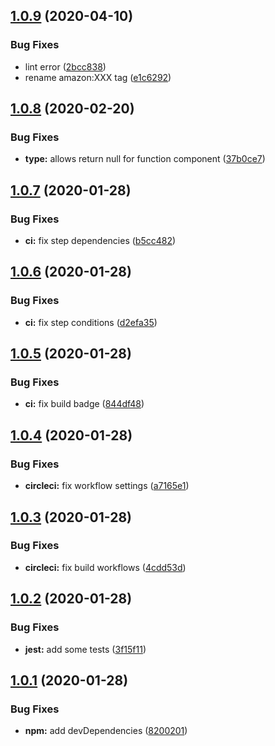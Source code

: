 ## [1.0.9](https://github.com/jubilee-works/ssml-tsx/compare/v1.0.8...v1.0.9) (2020-04-10)


### Bug Fixes

* lint error ([2bcc838](https://github.com/jubilee-works/ssml-tsx/commit/2bcc838d43637b6d19127b1d4054287c24f2e6c5))
* rename amazon:XXX tag ([e1c6292](https://github.com/jubilee-works/ssml-tsx/commit/e1c62922d1fec95dbd6f2d06bd7920f7ff8db7a6))

## [1.0.8](https://github.com/jubilee-works/ssml-tsx/compare/v1.0.7...v1.0.8) (2020-02-20)


### Bug Fixes

* **type:** allows return null for function component ([37b0ce7](https://github.com/jubilee-works/ssml-tsx/commit/37b0ce7827ff302d9d8f58563950253da0f804f6))

## [1.0.7](https://github.com/jubilee-works/ssml-tsx/compare/v1.0.6...v1.0.7) (2020-01-28)


### Bug Fixes

* **ci:** fix step dependencies ([b5cc482](https://github.com/jubilee-works/ssml-tsx/commit/b5cc482b4213844bf1dc2f7b8fad22fe49c124a0))

## [1.0.6](https://github.com/jubilee-works/ssml-tsx/compare/v1.0.5...v1.0.6) (2020-01-28)


### Bug Fixes

* **ci:** fix step conditions ([d2efa35](https://github.com/jubilee-works/ssml-tsx/commit/d2efa357967811bcb938ffc0ccf350042545494d))

## [1.0.5](https://github.com/jubilee-works/ssml-tsx/compare/v1.0.4...v1.0.5) (2020-01-28)


### Bug Fixes

* **ci:** fix build badge ([844df48](https://github.com/jubilee-works/ssml-tsx/commit/844df4863a08dfbda801f3bf7302344c108b40ed))

## [1.0.4](https://github.com/jubilee-works/ssml-tsx/compare/v1.0.3...v1.0.4) (2020-01-28)


### Bug Fixes

* **circleci:** fix workflow settings ([a7165e1](https://github.com/jubilee-works/ssml-tsx/commit/a7165e1017d5117997d8bcd7c0f75139b945dcd7))

## [1.0.3](https://github.com/jubilee-works/ssml-tsx/compare/v1.0.2...v1.0.3) (2020-01-28)


### Bug Fixes

* **circleci:** fix build workflows ([4cdd53d](https://github.com/jubilee-works/ssml-tsx/commit/4cdd53d319d7b8b716288059a70d3f7aae0a750d))

## [1.0.2](https://github.com/jubilee-works/ssml-tsx/compare/v1.0.1...v1.0.2) (2020-01-28)


### Bug Fixes

* **jest:** add some tests ([3f15f11](https://github.com/jubilee-works/ssml-tsx/commit/3f15f11fdaca280a98c52b95c4d91d4a2d67a09b))

## [1.0.1](https://github.com/jubilee-works/ssml-tsx/compare/v1.0.0...v1.0.1) (2020-01-28)


### Bug Fixes

* **npm:** add devDependencies ([8200201](https://github.com/jubilee-works/ssml-tsx/commit/82002013a42ca54186e1088fa5406b40349d0ead))
